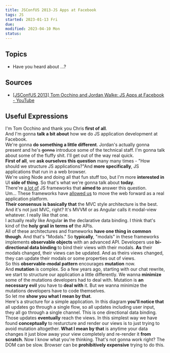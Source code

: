 ```yaml
---
title: JSConfUS 2013-JS Apps at Facebook
tags: JS
started: 2023-01-13 Fri
due:
modified: 2023-04-10 Mon
status:
---
```

## Topics
- Have you heard about ...?
## Sources
- [[JSConfUS 2013] Tom Occhino and Jordan Walke: JS Apps at Facebook - YouTube](https://www.youtube.com/watch?v=GW0rj4sNH2w&t=12s)
## Useful Expressions
I'm Tom Occhino and thank you Chris **first of all**.  
And I'm gonna **talk a bit about** how we do JS application development at Facebook.  
We're gonna **do something a little different**. Jordan's actually gonna present and he's ~~gonna~~ introduce some of the technical staff. I'm gonna talk about some of the fluffy shit. I'll get out of the way real quick.  
**First of all**, we **ask ourselves this question** many many times - "How should we structure JS applications?"And **more specifically**, JS applications that run in a web browser.  
We're using Node and doing all that fun stuff too, but I'm more **interested in** UI **side of thing**. So that's what we're gonna talk about **today**.  
There're <u>a lot of</u> JS frameworks that **aimed to** answer this question.  
Um... These frameworks have <u>allowed us</u> to move the web forward as a real application platform.  
**Their consensus** **is basically that** the MVC style architecture is the best. And it's not just MVC, right? It's MVVM or as Angular calls it modal-view whatever. I really like that one.  
I actually really like Angular **in** the declarative data binding. I think that's kind of the **holy grail** **in terms of** the APIs.  
All of these architectures and frameworks **have one thing in common** **though**. And that's "Modals." So **typically**, "modals" in these frameworks implements **observable objects** with an advanced API. Developers use **bi-directional data binding** to bind their views with their modals. **As** their modals changed, their views can be updated. And as theirs views changed, they can update their modals or some properties out of views.  
So this **observable-modal pattern** encourages **mutation** now.  
And **mutation** is complex. So a few years ago, starting with our chat rewrite, we start to structure our application a little differently. We wanna **minimize** some of the mutations developers had to deal with. Mutation is **an necessary evil** you have to **deal with** it. But we wanna minimize the mutations developers have to code themselves.  
So let me **show you what I mean by that**.  
Here's a structure for a simple application. In this diagram **you'll notice that** all updates go through a single flow, so all updates including user input, they all go through a single channel. This is one directional data binding. Those updates **eventually** reach the views. In this simplest way we have found **conceptually** to resturcture and render our views is to just trying to avoid mutation altogether. **What I mean by that** is anytime your data changes it just blow away your view completely and re-render it **from scratch**. Now I know what you're thinking. That's not gonna work right? The DOM can be slow. Browser can be **prohibitively expensive** trying to do this. 

